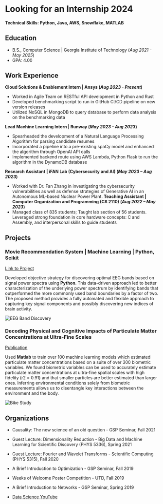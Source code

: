 # Looking for an Internship 2024

#### Technical Skills: Python, Java, AWS, Snowflake, MATLAB

## Education			        		
- B.S., Computer Science | Georgia Institute of Technology (_Aug 2021 - May 2025_)
- GPA: 4.00

## Work Experience

**Cloud Solutions & Enablement Intern | Ansys (_Aug 2023 - Present_)**
- Worked in Agile Team on RESTful API development in Python and Rust
- Developed benchmarking script to run in GitHub CI/CD pipeline on new version releases
- Utilized NoSQL in MongoDB to query database to perform data analysis on the benchmarking data

**Lead Machine Learning Intern | Runway (_May 2023 - Aug 2023_)**
- Spearheaded the development of a Natural Language Processing Algorithm for parsing candidate resumes
- Incorporated a pipeline into a pre-existing spaCy model and enhanced the algorithm through OpenAI API calls
- Implemented backend route using AWS Lambda, Python Flask to run the algorithm in the DynamoDB database

**Research Assistant | iFAN Lab (Cybersecurity and AI) (_May 2023 – Aug 2023_)**
- Worked with Dr. Fan Zhang in investigating the cybersecurity vulnerabilities as well as defense strategies of Generative AI in an Autonomous ML-based Nuclear Power Plant.
**Teaching Assistant | Computer Organization and Programming (CS 2110) (_Aug 2022 – May 2023_)**
- Managed class of 835 students; Taught lab section of 56 students. Leveraged strong foundation in core hardware concepts: C and Assembly, and interpersonal skills to guide students

## Projects
### Movie Recommendation System | Machine Learning | Python, Scikit
[Link to Project](https://github.com/sankaet8/portfolio/edit/main/README.md)

Developed objective strategy for discovering optimal EEG bands based on signal power spectra using **Python**. This data-driven approach led to better characterization of the underlying power spectrum by identifying bands that outperformed the more commonly used band boundaries by a factor of two. The proposed method provides a fully automated and flexible approach to capturing key signal components and possibly discovering new indices of brain activity.

![EEG Band Discovery](/assets/img/eeg_band_discovery.jpeg)

### Decoding Physical and Cognitive Impacts of Particulate Matter Concentrations at Ultra-Fine Scales
[Publication](https://www.mdpi.com/1424-8220/22/11/4240)

Used **Matlab** to train over 100 machine learning models which estimated particulate matter concentrations based on a suite of over 300 biometric variables. We found biometric variables can be used to accurately estimate particulate matter concentrations at ultra-fine spatial scales with high fidelity (r2 = 0.91) and that smaller particles are better estimated than larger ones. Inferring environmental conditions solely from biometric measurements allows us to disentangle key interactions between the environment and the body.

![Bike Study](/assets/img/bike_study.jpeg)

## Organizations
- Causality: The new science of an old question - GSP Seminar, Fall 2021
- Guest Lecture: Dimensionality Reduction - Big Data and Machine Learning for Scientific Discovery (PHYS 5336), Spring 2021
- Guest Lecture: Fourier and Wavelet Transforms - Scientific Computing (PHYS 5315), Fall 2020
- A Brief Introduction to Optimization - GSP Seminar, Fall 2019
- Weeks of Welcome Poster Competition - UTD, Fall 2019
- A Brief Introduction to Networks - GSP Seminar, Spring 2019

- [Data Science YouTube](https://www.youtube.com/channel/UCa9gErQ9AE5jT2DZLjXBIdA)
